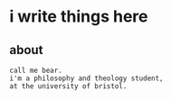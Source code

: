 # i write things here

## __about__
	call me bear. 
	i'm a philosophy and theology student,
	at the university of bristol. 
